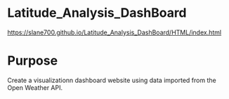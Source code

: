 # Latitude_Analysis_DashBoard
 https://slane700.github.io/Latitude_Analysis_DashBoard/HTML/index.html

 # Purpose
 Create a visualizationn dashboard website using data imported from the Open Weather API. 

